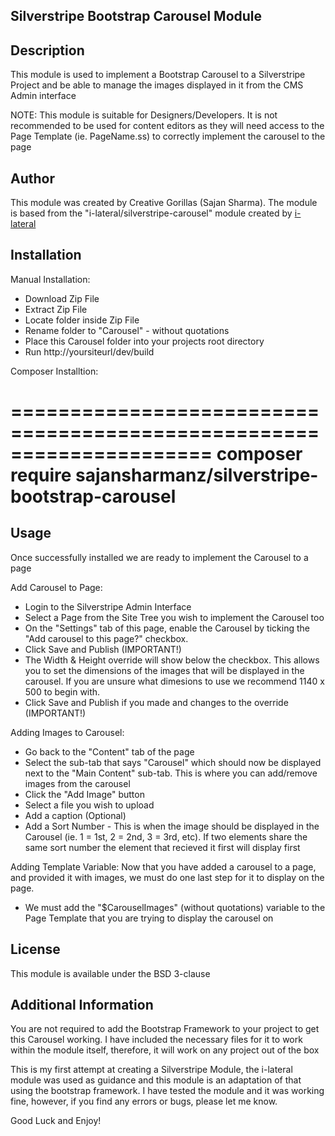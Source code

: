 ## Silverstripe Bootstrap Carousel Module

## Description
This module is used to implement a Bootstrap Carousel to a Silverstripe Project and be able to manage the images displayed in it from the CMS Admin interface

NOTE: This module is suitable for Designers/Developers. It is not recommended to be used for content editors as they will need access to the Page Template (ie. PageName.ss) to correctly implement the carousel to the page

## Author
This module was created by Creative Gorillas (Sajan Sharma). The module is based from the "i-lateral/silverstripe-carousel" module created by [i-lateral](http://www.i-lateral.com)

## Installation
Manual Installation:
- Download Zip File
- Extract Zip File
- Locate folder inside Zip File
- Rename folder to "Carousel" - without quotations
- Place this Carousel folder into your projects root directory
- Run http://yoursiteurl/dev/build

Composer Installtion:

=====================================================================
	composer require sajansharmanz/silverstripe-bootstrap-carousel
=====================================================================

## Usage
Once successfully installed we are ready to implement the Carousel to a page

Add Carousel to Page:

- Login to the Silverstripe Admin Interface
- Select a Page from the Site Tree you wish to implement the Carousel too
- On the "Settings" tab of this page, enable the Carousel by ticking the "Add carousel to this page?" checkbox.
- Click Save and Publish (IMPORTANT!)
- The Width & Height override will show below the checkbox. This allows you to set the dimensions of the images that will be displayed in the carousel. If you are unsure what dimesions to use we recommend 1140 x 500 to begin with.
- Click Save and Publish if you made and changes to the override (IMPORTANT!)

Adding Images to Carousel:
- Go back to the "Content" tab of the page
- Select the sub-tab that says "Carousel" which should now be displayed next to the "Main Content" sub-tab. This is where you can add/remove images from the carousel
- Click the "Add Image" button
- Select a file you wish to upload
- Add a caption (Optional)
- Add a Sort Number - This is when the image should be displayed in the Carousel (ie. 1 = 1st, 2 = 2nd, 3 = 3rd, etc). If two elements share the same sort number the element that recieved it first will display first

Adding Template Variable: Now that you have added a carousel to a page, and provided it with images, we must do one last step for it to display on the page. 

- We must add the "$CarouselImages" (without quotations) variable to the Page Template that you are trying to display the carousel on

## License
This module is available under the BSD 3-clause

## Additional Information
You are not required to add the Bootstrap Framework to your project to get this Carousel working. I have included the necessary files for it to work within the module itself, therefore, it will work on any project out of the box

This is my first attempt at creating a Silverstripe Module, the i-lateral module was used as guidance and this module is an adaptation of that using the bootstrap framework. I have tested the module and it was working fine, however, if you find any errors or bugs, please let me know.

Good Luck and Enjoy!